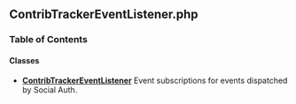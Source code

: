 


## ContribTrackerEventListener.php











### Table of Contents




#### Classes
- **[ContribTrackerEventListener](../classes/Drupal-ct-user-EventSubscriber-ContribTrackerEventListener.md)**
  Event subscriptions for events dispatched by Social Auth.














